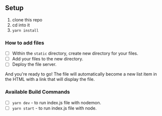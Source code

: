 ## Setup

1. clone this repo
2. cd into it
3. `yarn install`

### How to add files

- [ ] Within the `static` directory, create new directory for your files.
- [ ] Add your files to the new directory.
- [ ] Deploy the file server.

And you're ready to go! The file will automatically become a new list item in the HTML with a link that will display the file.

### Available Build Commands

- [ ] `yarn dev` - to run index.js file with nodemon.
- [ ] `yarn start` - to run index.js file with node.
